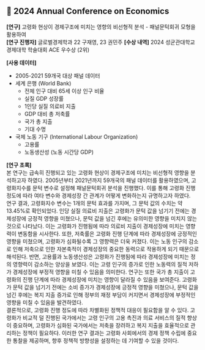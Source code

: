 ## 🥈 2024 Annual Conference on Economics

**[연구]** 고령화 현상이 경제구조에 미치는 영향의 비선형적 분석 - 패널문턱회귀 모형을 활용하여 \
**[연구 진행자]** 글로벌경제학과 22 구재영, 23 권민주
**[수상 내역]** 2024 성균관대학교 경제대학 학술대회 ACE 우수상 (2위)

**[사용 데이터]**
- 2005-2021 59개국 대상 패널 데이터
- 세계 은행 (World Bank)
  -  전체 인구 대비 65세 이상 인구 비율
  -  실질 GDP 성장률
  -  1인당 실질 의료비 지출
  -  GDP 대비 총 저축률
  -  국가 총 지출
  -  기대 수명
- 국제 노동 기구 (International Labour Organization)
  - 고용률
  - 노동생산성 (노동 시간당 GDP)

**[연구 초록]** \
본 연구는 급속히 진행되고 있는 고령화 현상이 경제구조에 미치는 비선형적 영향을 분석하고자 하였다. 2005년부터 2021년까지 59개국의 패널 데이터를 활용하였으며, 고령화지수를 문턱 변수로 설정해 패널문턱회귀 분석을 진행했다. 이를 통해 고령화 진행 정도에 따라 여타 변수와 경제성장 간 관계가 어떻게 변화하는지 규명하고자 하였다. \
연구 결과, 고령화지수 변수는 1개의 문턱 효과를 가지며, 그 문턱 값의 수치는 약 13.45%로 확인되었다. 인당 실질 의료비 지출은 고령화가 문턱 값을 넘기기 전에는 경제성장에 긍정적 영향을 미쳤으나, 문턱 값을 넘긴 후에는 유의미한 영향을 미치지 않는 것으로 나타났다. 이는 고령화가 진행됨에 따라 의료비 지출이 경제성장에 미치는 영향력이 변동함을 시사한다. 또한, 저축률은 고령화 진행 단계에 따라 경제성장에 긍정적인 영향을 미쳤으며, 고령화가 심화될수록 그 영향력은 더욱 커졌다. 이는 노동 인구의 감소로 인해 저축으로 인한 자본축적이 경제성장의 중요한 동력으로 작용하게 되기 때문으로 해석된다. 반면, 고용률과 노동생산성은 고령화가 진행됨에 따라 경제성장에 미치는 정의 영향력이 감소하는 양상을 보였다. 이는 고령 인구의 증가로 인한 노동력의 질적 저하가 경제성장에 부정적 영향을 미칠 수 있음을 의미한다. 연구는 또한 국가 총 지출이 고령화의 진행 단계에 따라 경제성장에 미치는 영향이 달라질 수 있음을 보여준다. 고령화가 문턱 값을 넘기기 전에는 소비 증가가 경제성장에 긍정적 영향을 미쳤으나, 문턱 값을 넘긴 후에는 복지 지출 증가로 인해 정부의 재정 부담이 커지면서 경제성장에 부정적인 영향을 미칠 수 있음을 발견하였다. \
결론적으로, 고령화 진행 정도에 따라 차별화된 정책적 대응이 필요함을 알 수 있다. 고령화가 비교적 덜 진행된 국가에서는 고령 인구의 고용 촉진과 의료 서비스의 질적 향상이 중요하며, 고령화가 심화된 국가에서는 저축을 장려하고 복지 지출을 효율적으로 관리하는 정책이 필요하다. 이러한 연구 결과는 고령화 사회에서의 경제 정책 수립에 중요한 통찰을 제공하며, 향후 정책적 방향성을 설정하는 데 기여할 수 있을 것이다.
